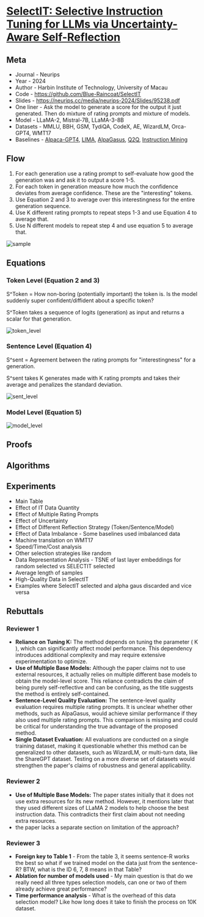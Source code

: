 # [SelectIT: Selective Instruction Tuning for LLMs via Uncertainty-Aware Self-Reflection](https://openreview.net/forum?id=QNieOPt4fg)

## Meta

* Journal - Neurips
* Year - 2024
* Author - Harbin Institute of Technology, University of Macau
* Code - https://github.com/Blue-Raincoat/SelectIT
* Slides - https://neurips.cc/media/neurips-2024/Slides/95238.pdf
* One liner - Ask the model to generate a score for the output it just generated. Then do mixture of rating prompts and mixture of models.
* Model - LLaMA-2, Mistral-7B, LLaMA-3-8B 
* Datasets - MMLU, BBH, GSM, TydiQA, CodeX, AE, WizardLM, Orca-GPT4, WMT17
* Baselines - [Alpaca-GPT4](./Alpaca-GPT4.md), [LIMA](./LIMA.md), [AlpaGasus](./AlpaGaus.md), [Q2Q](./Q2Q.md), [Instruction Mining](./InstructionMining.md)

## Flow

1. For each generation use a rating prompt to self-evaluate how good the generation was and ask it to output a score 1-5.
2. For each token in generation measure how much the confidence deviates from average confidence. These are the "interesting" tokens.
3. Use Equation 2 and 3 to average over this interestingness for the entire generation sequence.
4. Use K different rating prompts to repeat steps 1-3 and use Equation 4 to average that.
5. Use N different models to repeat step 4 and use equation 5 to average that.

![sample](SELECTIT/sample.png)

## Equations

### Token Level (Equation 2 and 3)

S^Token = How non-boring (potentially important) the token is. Is the model suddenly super confident/diffident about a specific token?

S^Token takes a sequence of logits (generation) as input and returns a scalar for that generation.

![token_level](SELECTIT/token_level.png)

### Sentence Level (Equation 4)

S^sent = Agreement between the rating prompts for "interestingness" for a generation.

S^sent takes K generates made with K rating prompts and takes their average and penalizes the standard deviation.

![sent_level](SELECTIT/sent_level.png)

### Model Level (Equation 5)

![model_level](SELECTIT/model_level.png)

## Proofs

## Algorithms

## Experiments

* Main Table
* Effect of IT Data Quantity
* Effect of Multiple Rating Prompts
* Effect of Uncertainty
* Effect of Different Reflection Strategy (Token/Sentence/Model)
* Effect of Data Imbalance - Some baselines used imbalanced data
* Machine translation on WMT17
* Speed/Time/Cost analysis
* Other selection strategies like random
* Data Representation Analysis - TSNE of last layer embeddings for random selected vs SELECTIT selected
* Average length of samples
* High-Quality Data in SelectIT
* Examples where SelectIT selected and alpha gaus discarded and vice versa

## Rebuttals

### Reviewer 1

* **Reliance on Tuning K:** The method depends on tuning the parameter ( K ), which can significantly affect model performance. This dependency introduces additional complexity and may require extensive experimentation to optimize.
* **Use of Multiple Base Models:** Although the paper claims not to use external resources, it actually relies on multiple different base models to obtain the model-level score. This reliance contradicts the claim of being purely self-reflective and can be confusing, as the title suggests the method is entirely self-contained.
* **Sentence-Level Quality Evaluation:** The sentence-level quality evaluation requires multiple rating prompts. It is unclear whether other methods, such as AlpaGasus, would achieve similar performance if they also used multiple rating prompts. This comparison is missing and could be critical for understanding the true advantage of the proposed method.
* **Single Dataset Evaluation:** All evaluations are conducted on a single training dataset, making it questionable whether this method can be generalized to other datasets, such as WizardLM, or multi-turn data, like the ShareGPT dataset. Testing on a more diverse set of datasets would strengthen the paper's claims of robustness and general applicability.

### Reviewer 2

* **Use of Multiple Base Models:** The paper states initially that it does not use extra resources for its new method. However, it mentions later that they used different sizes of LLaMA 2 models to help choose the best instruction data. This contradicts their first claim about not needing extra resources.
* the paper lacks a separate section on limitation of the approach?

### Reviewer 3

* **Foreign key to Table 1** - From the table 3, it seems sentence-R works the best so what if we trained model on the data just from the sentence-R? BTW, what is the ID 6, 7, 8 means in that Table?
* **Ablation for number of models used** - My main question is that do we really need all three types selection models, can one or two of them already achieve great performance?
* **Time performance analysis** - What is the overhead of this data selection model? Like how long does it take to finish the process on 10K dataset.
